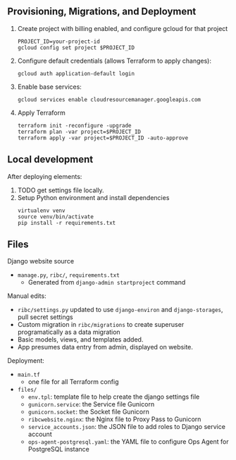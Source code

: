 ## Provisioning, Migrations, and Deployment

1. Create project with billing enabled, and configure gcloud for that project

   ```
   PROJECT_ID=your-project-id
   gcloud config set project $PROJECT_ID
   ```

1. Configure default credentials (allows Terraform to apply changes):

   ```
   gcloud auth application-default login
   ```

1. Enable base services:

   ```
   gcloud services enable cloudresourcemanager.googleapis.com
   ```

1. Apply Terraform

   ```
   terraform init -reconfigure -upgrade
   terraform plan -var project=$PROJECT_ID
   terraform apply -var project=$PROJECT_ID -auto-approve
   ```

## Local development

After deploying elements:

1. TODO get settings file locally.
1. Setup Python environment and install dependencies
   ```
   virtualenv venv
   source venv/bin/activate
   pip install -r requirements.txt
   ```

## Files

Django website source

- `manage.py`, `ribc/`, `requirements.txt`
  - Generated from `django-admin startproject` command

Manual edits:

- `ribc/settings.py` updated to use `django-environ` and `django-storages`, pull secret settings
- Custom migration in `ribc/migrations` to create superuser programatically as a data migration
- Basic models, views, and templates added.
- App presumes data entry from admin, displayed on website.

Deployment:

- `main.tf`
  - one file for all Terraform config
- `files/`
  - `env.tpl`: template file to help create the django settings file
  - `gunicorn.service`: the Service file Gunicorn
  - `gunicorn.socket`: the Socket file Gunicorn
  - `ribcwebsite.nginx`: the Nginx file to Proxy Pass to Gunicorn
  - `service_accounts.json`: the JSON file to add roles to Django service account
  - `ops-agent-postgresql.yaml`: the YAML file to configure Ops Agent for PostgreSQL instance
